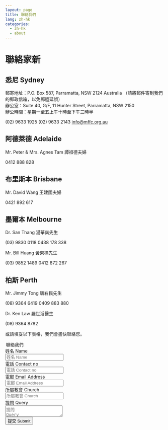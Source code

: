 ```yaml
---
layout: page
title: 聯絡我們
lang: zh-hk
categories:
  - zh-hk
  - about
---
```


聯絡家新
========
悉尼 Sydney
-----------
郵寄地址：P.O. Box 587, Parramatta, NSW 2124 Australia （請將郵件寄到我們的郵政信箱，以免郵遞延誤）  
辦公室：Suite 40, G/F, 11 Hunter Street, Parramatta, NSW 2150  
辦公時間：星期一至五上午十時至下午三時半  

<span class="glyphicon glyphicon-phone-alt"></span> (02) 9633 1925
<span class="glyphicon glyphicon-print"></span> (02) 9633 2143
<span class="glyphicon glyphicon-send"></span> <info@mffc.org.au>

阿德萊德 Adelaide
-----------------
Mr. Peter & Mrs. Agnes Tam 譚祖德夫婦

<span class="glyphicon glyphicon-phone"></span> 0412 888 828


布里斯本 Brisbane
-----------------
Mr. David Wang 王建國夫婦

<span class="glyphicon glyphicon-phone"></span> 0421 892 617

墨爾本 Melbourne
----------------
Dr. San Thang 湯華燊先生

<span class="glyphicon glyphicon-phone-alt"></span>  (03) 9830 0118
<span class="glyphicon glyphicon-phone"></span> 0438 178 338


Mr. Bill Huang 黃東標先生

<span class="glyphicon glyphicon-phone-alt"></span>(03) 9852 1489
<span class="glyphicon glyphicon-phone"></span> 0412 872 267


柏斯 Perth
----------
Mr. Jimmy Tong 唐右民先生

<span class="glyphicon glyphicon-phone-alt"></span> (08) 9364 6419
<span class="glyphicon glyphicon-phone"></span> 0409 883 880


Dr. Ken Law 羅世滔醫生

<span class="glyphicon glyphicon-phone-alt"></span> (08) 9364 8782



或請填妥以下表格，我們會盡快聯絡您。
<div id="contacts" style="display:block">
<div class="rows">
<div class="">
<form id="contact_form" class="well form-horizontal" >
<legend>聯絡我們</legend>
<div class="form-group">
<label for="inputname" class="col-sm-2 control-label">姓名 Name</label>
<div class="col-sm-9">
<input type="text" id="inputname" class="form-control" placeholder="姓名 Name">
</div>
</div>
<div class="form-group">
<label for="inputphone" class="col-sm-2 control-label">電話 Contact no</label>
<div class="col-sm-9">
<input type="tel" id="inputphone" class="form-control" placeholder="電話 Contact no">
</div>
</div>
<div class="form-group">
<label for="inputemail" class="col-sm-2 control-label">電郵 Email
Address</label>
<div class="col-sm-9">
<input type="email" id="inputemail" class="form-control" placeholder="電郵 Email Address">
</div>
</div>
<div class="form-group">
<label for="inputchurch" class="col-sm-2 control-label">所屬教會 Church</label>
<div class="col-sm-9">
<input type="text" id="inputchurch" class="form-control" placeholder="所屬教會 Church">
</div>
</div>
<div class="form-group">
<label for="inputquestion" class="col-sm-2 control-label">提問 Query</label>
<div class="col-sm-9">
<textarea  id="inputquestion" class="form-control" placeholder="提問
Query"
row="3"></textarea>
</div>
</div>
<div class="form-group">
<div class="col-sm-12">
<div id="contact_form_status"></div>
</div>
</div>
<div class="form-group">
<div class="col-sm-offset-2 col-sm-9">
<button id="submit" type="submit" class="btn btn-success">提交 Submit</button>
</div>
</div>
</form>
</div>
</div>
</div>
<script src="/js/send-email.js"></script>
